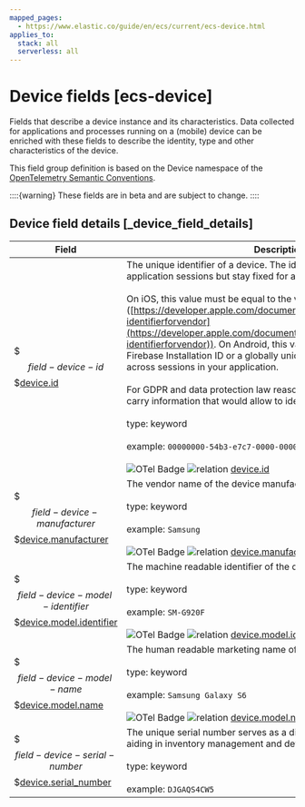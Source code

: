 ```yaml
---
mapped_pages:
  - https://www.elastic.co/guide/en/ecs/current/ecs-device.html
applies_to:
  stack: all
  serverless: all
---
```


# Device fields [ecs-device]

Fields that describe a device instance and its characteristics. Data collected for applications and processes running on a (mobile) device can be enriched with these fields to describe the identity, type and other characteristics of the device.

This field group definition is based on the Device namespace of the [OpenTelemetry Semantic Conventions](https://opentelemetry.io/docs/reference/specification/resource/semantic_conventions/device/).

::::{warning}
These fields are in beta and are subject to change.
::::



## Device field details [_device_field_details]

| Field | Description | Level |
| --- | --- | --- |
| $$$field-device-id$$$[device.id](#field-device-id) | The unique identifier of a device. The identifier must not change across application sessions but stay fixed for an instance of a (mobile) device.<br><br>On iOS, this value must be equal to the vendor identifier ([https://developer.apple.com/documentation/uikit/uidevice/1620059-identifierforvendor](https://developer.apple.com/documentation/uikit/uidevice/1620059-identifierforvendor)). On Android, this value must be equal to the Firebase Installation ID or a globally unique UUID which is persisted across sessions in your application.<br><br>For GDPR and data protection law reasons this identifier should not carry information that would allow to identify a user.<br><br>type: keyword<br><br>example: `00000000-54b3-e7c7-0000-000046bffd97`<br><br>![OTel Badge](https://img.shields.io/badge/OpenTelemetry-4a5ca6?style=flat&logo=opentelemetry "") ![relation](https://img.shields.io/badge/match-93c93e?style=flat "match") [device.id](https://opentelemetry.io/docs/specs/semconv/attributes-registry/device/#device-id)<br> | extended |
| $$$field-device-manufacturer$$$[device.manufacturer](#field-device-manufacturer) | The vendor name of the device manufacturer.<br><br>type: keyword<br><br>example: `Samsung`<br><br>![OTel Badge](https://img.shields.io/badge/OpenTelemetry-4a5ca6?style=flat&logo=opentelemetry "") ![relation](https://img.shields.io/badge/match-93c93e?style=flat "match") [device.manufacturer](https://opentelemetry.io/docs/specs/semconv/attributes-registry/device/#device-manufacturer)<br> | extended |
| $$$field-device-model-identifier$$$[device.model.identifier](#field-device-model-identifier) | The machine readable identifier of the device model.<br><br>type: keyword<br><br>example: `SM-G920F`<br><br>![OTel Badge](https://img.shields.io/badge/OpenTelemetry-4a5ca6?style=flat&logo=opentelemetry "") ![relation](https://img.shields.io/badge/match-93c93e?style=flat "match") [device.model.identifier](https://opentelemetry.io/docs/specs/semconv/attributes-registry/device/#device-model-identifier)<br> | extended |
| $$$field-device-model-name$$$[device.model.name](#field-device-model-name) | The human readable marketing name of the device model.<br><br>type: keyword<br><br>example: `Samsung Galaxy S6`<br><br>![OTel Badge](https://img.shields.io/badge/OpenTelemetry-4a5ca6?style=flat&logo=opentelemetry "") ![relation](https://img.shields.io/badge/match-93c93e?style=flat "match") [device.model.name](https://opentelemetry.io/docs/specs/semconv/attributes-registry/device/#device-model-name)<br> | extended |
| $$$field-device-serial-number$$$[device.serial_number](#field-device-serial-number) | The unique serial number serves as a distinct identifier for each device, aiding in inventory management and device authentication.<br><br>type: keyword<br><br>example: `DJGAQS4CW5`<br> | core |
